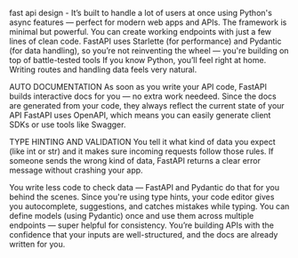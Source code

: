 fast api design - 
It’s built to handle a lot of users at once using Python's async features — perfect for modern web apps and APIs.
The framework is minimal but powerful. You can create working endpoints with just a few lines of clean code.
FastAPI uses Starlette (for performance) and Pydantic (for data handling), so you’re not reinventing the wheel — you're building on top of battle-tested tools
If you know Python, you’ll feel right at home. Writing routes and handling data feels very natural.

AUTO DOCUMENTATION
As soon as you write your API code, FastAPI builds interactive docs for you — no extra work needeed.
Since the docs are generated from your code, they always reflect the current state of your API
FastAPI uses OpenAPI, which means you can easily generate client SDKs or use tools like Swagger.

TYPE HINTING AND VALIDATION
You tell it what kind of data you expect (like int or str) and it makes sure incoming requests follow those rules.
If someone sends the wrong kind of data, FastAPI returns a clear error message without crashing your app.

You write less code to check data — FastAPI and Pydantic do that for you behind the scenes.
Since you're using type hints, your code editor gives you autocomplete, suggestions, and catches mistakes while typing.
You can define models (using Pydantic) once and use them across multiple endpoints — super helpful for consistency.
You’re building APIs with the confidence that your inputs are well-structured, and the docs are already written for you.